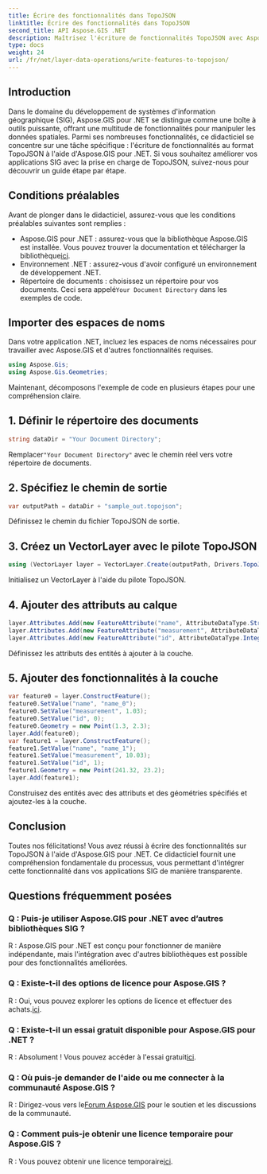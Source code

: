 ```yaml
---
title: Écrire des fonctionnalités dans TopoJSON
linktitle: Écrire des fonctionnalités dans TopoJSON
second_title: API Aspose.GIS .NET
description: Maîtrisez l'écriture de fonctionnalités TopoJSON avec Aspose.GIS pour .NET. Suivez notre tutoriel étape par étape. Élevez vos applications SIG.
type: docs
weight: 24
url: /fr/net/layer-data-operations/write-features-to-topojson/
---
```

## Introduction
Dans le domaine du développement de systèmes d'information géographique (SIG), Aspose.GIS pour .NET se distingue comme une boîte à outils puissante, offrant une multitude de fonctionnalités pour manipuler les données spatiales. Parmi ses nombreuses fonctionnalités, ce didacticiel se concentre sur une tâche spécifique : l'écriture de fonctionnalités au format TopoJSON à l'aide d'Aspose.GIS pour .NET. Si vous souhaitez améliorer vos applications SIG avec la prise en charge de TopoJSON, suivez-nous pour découvrir un guide étape par étape.
## Conditions préalables
Avant de plonger dans le didacticiel, assurez-vous que les conditions préalables suivantes sont remplies :
-  Aspose.GIS pour .NET : assurez-vous que la bibliothèque Aspose.GIS est installée. Vous pouvez trouver la documentation et télécharger la bibliothèque[ici](https://reference.aspose.com/gis/net/).
- Environnement .NET : assurez-vous d'avoir configuré un environnement de développement .NET.
-  Répertoire de documents : choisissez un répertoire pour vos documents. Ceci sera appelé`Your Document Directory` dans les exemples de code.
## Importer des espaces de noms
Dans votre application .NET, incluez les espaces de noms nécessaires pour travailler avec Aspose.GIS et d'autres fonctionnalités requises.
```csharp
using Aspose.Gis;
using Aspose.Gis.Geometries;
```
Maintenant, décomposons l'exemple de code en plusieurs étapes pour une compréhension claire.
## 1. Définir le répertoire des documents
```csharp
string dataDir = "Your Document Directory";
```
 Remplacer`"Your Document Directory"` avec le chemin réel vers votre répertoire de documents.
## 2. Spécifiez le chemin de sortie
```csharp
var outputPath = dataDir + "sample_out.topojson";
```
Définissez le chemin du fichier TopoJSON de sortie.
## 3. Créez un VectorLayer avec le pilote TopoJSON
```csharp
using (VectorLayer layer = VectorLayer.Create(outputPath, Drivers.TopoJson))
```
Initialisez un VectorLayer à l'aide du pilote TopoJSON.
## 4. Ajouter des attributs au calque
```csharp
layer.Attributes.Add(new FeatureAttribute("name", AttributeDataType.String));
layer.Attributes.Add(new FeatureAttribute("measurement", AttributeDataType.Double));
layer.Attributes.Add(new FeatureAttribute("id", AttributeDataType.Integer));
```
Définissez les attributs des entités à ajouter à la couche.
## 5. Ajouter des fonctionnalités à la couche
```csharp
var feature0 = layer.ConstructFeature();
feature0.SetValue("name", "name_0");
feature0.SetValue("measurement", 1.03);
feature0.SetValue("id", 0);
feature0.Geometry = new Point(1.3, 2.3);
layer.Add(feature0);
var feature1 = layer.ConstructFeature();
feature1.SetValue("name", "name_1");
feature1.SetValue("measurement", 10.03);
feature1.SetValue("id", 1);
feature1.Geometry = new Point(241.32, 23.2);
layer.Add(feature1);
```
Construisez des entités avec des attributs et des géométries spécifiés et ajoutez-les à la couche.
## Conclusion
Toutes nos félicitations! Vous avez réussi à écrire des fonctionnalités sur TopoJSON à l'aide d'Aspose.GIS pour .NET. Ce didacticiel fournit une compréhension fondamentale du processus, vous permettant d'intégrer cette fonctionnalité dans vos applications SIG de manière transparente.
## Questions fréquemment posées
### Q : Puis-je utiliser Aspose.GIS pour .NET avec d’autres bibliothèques SIG ?
R : Aspose.GIS pour .NET est conçu pour fonctionner de manière indépendante, mais l'intégration avec d'autres bibliothèques est possible pour des fonctionnalités améliorées.
### Q : Existe-t-il des options de licence pour Aspose.GIS ?
 R : Oui, vous pouvez explorer les options de licence et effectuer des achats.[ici](https://purchase.aspose.com/buy).
### Q : Existe-t-il un essai gratuit disponible pour Aspose.GIS pour .NET ?
 R : Absolument ! Vous pouvez accéder à l'essai gratuit[ici](https://releases.aspose.com/).
### Q : Où puis-je demander de l'aide ou me connecter à la communauté Aspose.GIS ?
 R : Dirigez-vous vers le[Forum Aspose.GIS](https://forum.aspose.com/c/gis/33) pour le soutien et les discussions de la communauté.
### Q : Comment puis-je obtenir une licence temporaire pour Aspose.GIS ?
 R : Vous pouvez obtenir une licence temporaire[ici](https://purchase.aspose.com/temporary-license/).